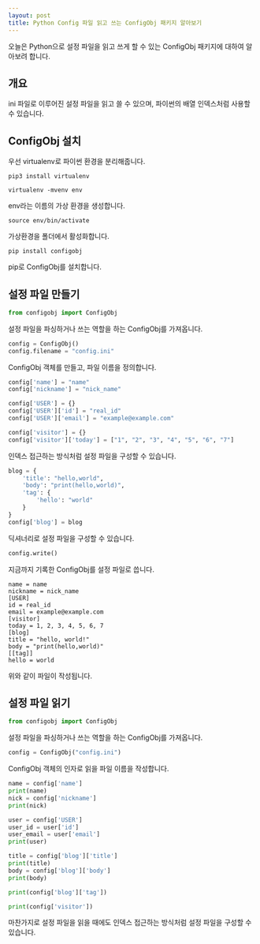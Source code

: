 ```yaml
---
layout: post
title: Python Config 파일 읽고 쓰는 ConfigObj 패키지 알아보기
---
```


오늘은 Python으로 설정 파일을 읽고 쓰게 할 수 있는 ConfigObj 패키지에 대하여 알아보려 합니다.

## 개요

ini 파일로 이루어진 설정 파일을 읽고 쓸 수 있으며, 파이썬의 배열 인덱스처럼 사용할 수 있습니다.

## ConfigObj 설치

우선 virtualenv로 파이썬 환경을 분리해줍니다.

```
pip3 install virtualenv
```

```
virtualenv -mvenv env
```

env라는 이름의 가상 환경을 생성합니다.

```
source env/bin/activate
```

가상환경을 폴더에서 활성화합니다.

```
pip install configobj
```

pip로 ConfigObj를 설치합니다.

## 설정 파일 만들기

```python
from configobj import ConfigObj
```

설정 파일을 파싱하거나 쓰는 역할을 하는 ConfigObj를 가져옵니다.

```python
config = ConfigObj()
config.filename = "config.ini"
```

ConfigObj 객체를 만들고, 파일 이름을 정의합니다.

```python
config['name'] = "name"
config['nickname'] = "nick_name"

config['USER'] = {}
config['USER']['id'] = "real_id"
config['USER']['email'] = "example@example.com"
```

```python
config['visitor'] = {}
config['visitor']['today'] = ["1", "2", "3", "4", "5", "6", "7"]
```

인덱스 접근하는 방식처럼 설정 파일을 구성할 수 있습니다.

```python
blog = {
    'title': "hello,world",
    'body': "print(hello,world)",
    'tag': {
        'hello': "world"
    }
}
config['blog'] = blog
```

딕셔너리로 설정 파일을 구성할 수 있습니다.

```python
config.write()
```

지금까지 기록한 ConfigObj를 설정 파일로 씁니다.

```
name = name
nickname = nick_name
[USER]
id = real_id
email = example@example.com
[visitor]
today = 1, 2, 3, 4, 5, 6, 7
[blog]
title = "hello, world!"
body = "print(hello,world)"
[[tag]]
hello = world

```

위와 같이 파일이 작성됩니다.

## 설정 파일 읽기

```python
from configobj import ConfigObj
```

설정 파일을 파싱하거나 쓰는 역할을 하는 ConfigObj를 가져옵니다.

```python
config = ConfigObj("config.ini")
```

ConfigObj 객체의 인자로 읽을 파일 이름을 작성합니다.

```python
name = config['name']
print(name)
nick = config['nickname']
print(nick)

user = config['USER']
user_id = user['id']
user_email = user['email']
print(user)

title = config['blog']['title']
print(title)
body = config['blog']['body']
print(body)

print(config['blog']['tag'])

print(config['visitor'])
```

마찬가지로 설정 파일을 읽을 때에도 인덱스 접근하는 방식처럼 설정 파일을 구성할 수 있습니다.
